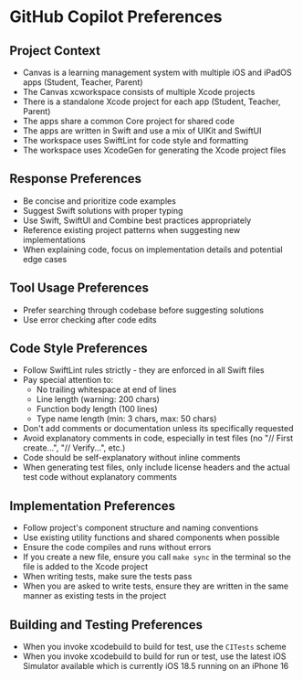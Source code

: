 # GitHub Copilot Preferences

## Project Context

- Canvas is a learning management system with multiple iOS and iPadOS apps (Student, Teacher, Parent)
- The Canvas xcworkspace consists of multiple Xcode projects
- There is a standalone Xcode project for each app (Student, Teacher, Parent)
- The apps share a common Core project for shared code
- The apps are written in Swift and use a mix of UIKit and SwiftUI
- The workspace uses SwiftLint for code style and formatting
- The workspace uses XcodeGen for generating the Xcode project files 

## Response Preferences

- Be concise and prioritize code examples
- Suggest Swift solutions with proper typing
- Use Swift, SwiftUI and Combine best practices appropriately
- Reference existing project patterns when suggesting new implementations
- When explaining code, focus on implementation details and potential edge cases

## Tool Usage Preferences

- Prefer searching through codebase before suggesting solutions
- Use error checking after code edits

## Code Style Preferences
- Follow SwiftLint rules strictly - they are enforced in all Swift files
- Pay special attention to:
  - No trailing whitespace at end of lines
  - Line length (warning: 200 chars)
  - Function body length (100 lines)
  - Type name length (min: 3 chars, max: 50 chars)
- Don't add comments or documentation unless its specifically requested
- Avoid explanatory comments in code, especially in test files (no "// First create...", "// Verify...", etc.)
- Code should be self-explanatory without inline comments
- When generating test files, only include license headers and the actual test code without explanatory comments

## Implementation Preferences
- Follow project's component structure and naming conventions
- Use existing utility functions and shared components when possible
- Ensure the code compiles and runs without errors
- If you create a new file, ensure you call `make sync` in the terminal so the file is added to the Xcode project
- When writing tests, make sure the tests pass
- When you are asked to write tests, ensure they are written in the same manner as existing tests in the project

## Building and Testing Preferences
- When you invoke xcodebuild to build for test, use the `CITests` scheme
- When you invoke xcodebuild to build for run or test, use the latest iOS Simulator available which is currently iOS 18.5 running on an iPhone 16
